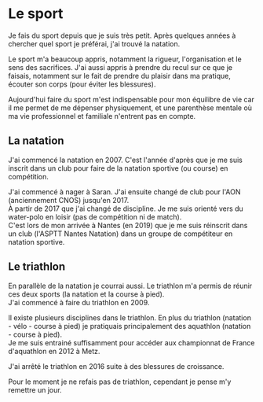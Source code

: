 # Le sport

Je fais du sport depuis que je suis très petit. Après quelques années à chercher quel sport je préférai,
j'ai trouvé la natation.

Le sport m'a beaucoup appris, notamment la rigueur, l'organisation et le sens des sacrifices. J'ai aussi appris à prendre du recul
sur ce que je faisais, notamment sur le fait de prendre du plaisir dans ma pratique, écouter son corps (pour éviter les blessures).

Aujourd'hui faire du sport m'est indispensable pour mon équilibre de vie car il me permet de me dépenser physiquement, et une
parenthèse mentale où ma vie professionnel et familiale n'entrent pas en compte.

## La natation

J'ai commencé la natation en 2007. C'est l'année d'après que je me suis inscrit dans un club pour faire
de la natation sportive (ou course) en compétition.

J'ai commencé à nager à Saran. J'ai ensuite changé de club pour l'AON (anciennement CNOS) jusqu'en 2017.  
À partir de 2017 que j'ai changé de discipline. Je me suis orienté vers du water-polo en loisir (pas de compétition ni de match).  
C'est lors de mon arrivée à Nantes (en 2019) que je me suis réinscrit dans un club (l'ASPTT Nantes Natation)
dans un groupe de compétiteur en natation sportive.

## Le triathlon

En parallèle de la natation je courrai aussi. Le triathlon m'a permis de réunir ces deux sports (la natation et la course à pied).  
J'ai commencé à faire du triathlon en 2009.

Il existe plusieurs disciplines dans le triathlon. En plus du triathlon (natation - vélo - course à pied)
je pratiquais principalement des aquathlon (natation - course à pied).  
Je me suis entrainé suffisamment pour accéder aux championnat de France d'aquathlon en 2012 à Metz.

J'ai arrêté le triathlon en 2016 suite à des blessures de croissance.

Pour le moment je ne refais pas de triathlon, cependant je pense m'y remettre un jour.
